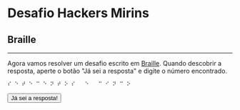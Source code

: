 # Desafio Hackers Mirins

## Braille
----

Agora vamos resolver um desafio escrito em [Braille](https://pt.wikipedia.org/wiki/Braille).
Quando descobrir a resposta, aperte o botão "Já sei a resposta" e digite o número encontrado.

    ⠎ ⠑ ⠞ ⠑ ⠉ ⠑ ⠝ ⠞ ⠕ ⠎   ⠑   ⠉ ⠊ ⠝ ⠉ ⠕

<button onclick='
  var resposta = prompt("Qual é o número?");
  if (resposta == 755) {
    alert("Parabéns! Vamos para o próximo desafio!");
    window.location.href="Sistema Hexa";
  } else {
    alert("Resposta errada. Tente novamente.");
  }
'>Já sei a resposta!</button>
